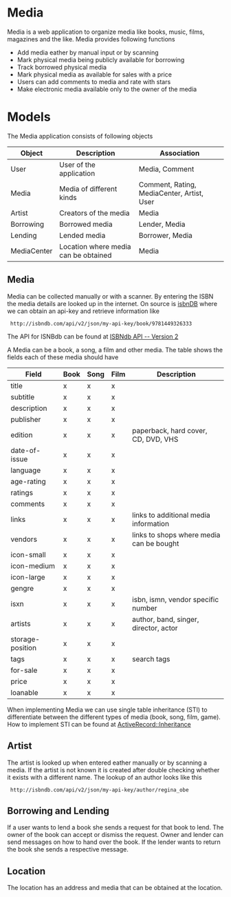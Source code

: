 # Media
Media is a web application to organize media like books, music, films, 
magazines and the like. Media provides following functions

* Add media eather by manual input or by scanning
* Mark physical media being publicly available for borrowing
* Track borrowed physical media
* Mark physical media as available for sales with a price
* Users can add comments to media and rate with stars
* Make electronic media available only to the owner of the media

# Models
The Media application consists of following objects

Object       | Description                          | Association
------------ | ------------------------------------ | ------------------------
User         | User of the application              | Media, Comment
Media        | Media of different kinds             | Comment, Rating, MediaCenter, Artist, User
Artist       | Creators of the media                | Media
Borrowing    | Borrowed media                       | Lender, Media
Lending      | Lended media                         | Borrower, Media
MediaCenter  | Location where media can be obtained | Media

## Media
Media can be collected manually or with a scanner. By entering the ISBN the
media details are looked up in the internet. On source is 
[isbnDB](http://isbndb.com) where we can obtain an api-key and retrieve 
information like

     http://isbndb.com/api/v2/json/my-api-key/book/9781449326333

The API for ISNBdb can be found at 
[ISBNdb API -- Version 2](http://isbndb.com/api/v2/docs)

A Media can be a book, a song, a film and other media. The table shows the
fields each of these media should have

Field            | Book | Song | Film | Description
---------------- | ---- | ---- | ---- | --------------------------------------
title            | x    | x    | x    | 
subtitle         | x    | x    | x    |
description      | x    | x    | x    |
publisher        | x    | x    | x    |
edition          | x    | x    | x    | paperback, hard cover, CD, DVD, VHS
date-of-issue    | x    | x    | x    |
language         | x    | x    | x    |
age-rating       | x    | x    | x    | 
ratings          | x    | x    | x    |
comments         | x    | x    | x    |
links            | x    | x    | x    | links to additional media information
vendors          | x    | x    | x    | links to shops where media can be bought
icon-small       | x    | x    | x    |
icon-medium      | x    | x    | x    |
icon-large       | x    | x    | x    |
gengre           | x    | x    | x    |
isxn             | x    | x    | x    | isbn, ismn, vendor specific number
artists          | x    | x    | x    | author, band, singer, director, actor
storage-position | x    | x    | x    |
tags             | x    | x    | x    | search tags
for-sale         | x    | x    | x    |
price            | x    | x    | x    |
loanable         | x    | x    | x    |

When implementing Media we can use single table inheritance (STI) to 
differentiate between the different types of media (book, song, film, game).
How to implement STI can be found at [ActiveRecord::Inheritance](http://api.rubyonrails.org/classes/ActiveRecord/Inheritance.html)

## Artist
The artist is looked up when entered eather manually or by scanning a media. If
the artist is not known it is created after double checking whether it exists
with a different name. The lookup of an author looks like this

     http://isbndb.com/api/v2/json/my-api-key/author/regina_obe

## Borrowing and Lending
If a user wants to lend a book she sends a request for that book to lend. The 
owner of the book can accept or dismiss the request. Owner and lender can send
messages on how to hand over the book. If the lender wants to return the book
she sends a respective message.

## Location
The location has an address and media that can be obtained at the location.


